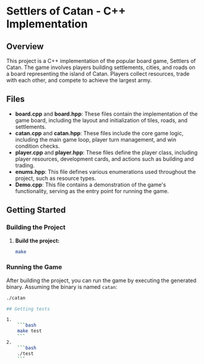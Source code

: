 # Settlers of Catan - C++ Implementation

## Overview

This project is a C++ implementation of the popular board game, Settlers of Catan. The game involves players building settlements, cities, and roads on a board representing the island of Catan. Players collect resources, trade with each other, and compete to achieve the largest army.

## Files

- **board.cpp** and **board.hpp**: These files contain the implementation of the game board, including the layout and initialization of tiles, roads, and settlements.
- **catan.cpp** and **catan.hpp**: These files include the core game logic, including the main game loop, player turn management, and win condition checks.
- **player.cpp** and **player.hpp**: These files define the player class, including player resources, development cards, and actions such as building and trading.
- **enums.hpp**: This file defines various enumerations used throughout the project, such as resource types.
- **Demo.cpp**: This file contains a demonstration of the game's functionality, serving as the entry point for running the game.

## Getting Started

### Building the Project

1. **Build the project:**
    ```bash
    make
    ```

### Running the Game

After building the project, you can run the game by executing the generated binary. Assuming the binary is named `catan`:

```bash
./catan

## Getting tests

1. 
    ```bash
    make test
    ```
2. 
    ```bash
    ./test
    ```

